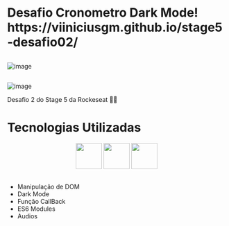<h1> Desafio Cronometro Dark Mode! https://viiniciusgm.github.io/stage5-desafio02/
  
##

![image](https://user-images.githubusercontent.com/92201792/179899731-f19f2ebe-db1d-4b47-906d-e5ea6d8d6904.png)
##

![image](https://user-images.githubusercontent.com/92201792/179899790-c5760271-1d2d-4ffa-b43e-299a7bb2b0ca.png)


Desafio 2 do Stage 5 da Rockeseat 💜🚀

##
<h1>
  Tecnologias Utilizadas
</h1>

<div align="center">
    <img height="60em" widght="60em" src="https://img.shields.io/badge/HTML5-E34F26?style=for-the-badge&logo=html5&logoColor=white">
    <img height="60em" widght="60em" src="https://img.shields.io/badge/JavaScript-F7DF1E?style=for-the-badge&logo=javascript&logoColor=black">
    <img height="60em" widght="60em" src="https://img.shields.io/badge/CSS3-1572B6?style=for-the-badge&logo=css3&logoColor=white">
    
</div>

##
<ul>
  <li>Manipulação de DOM
  <li>Dark Mode
  <li>Função CallBack
  <li>ES6 Modules
  <li>Audios
<ul>
